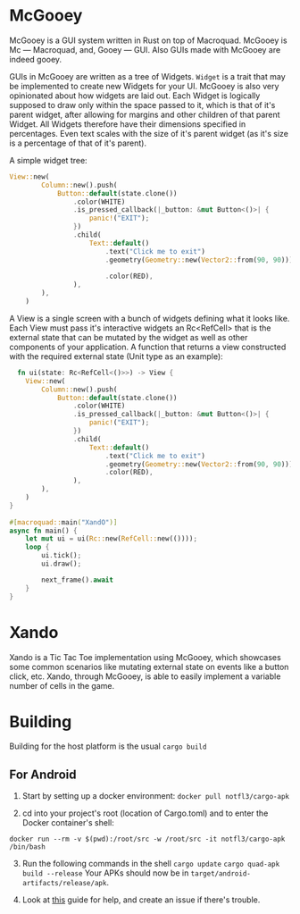 # McGooey
McGooey is a GUI system written in Rust on top of Macroquad.
McGooey is Mc — Macroquad, and, Gooey — GUI. Also GUIs made with McGooey are indeed gooey.

GUIs in McGooey are written as a tree of Widgets. `Widget` is a trait that may be implemented to create new Widgets for your UI.
McGooey is also very opinionated about how widgets are laid out. Each Widget is logically supposed to draw only within the space passed to it, which is that of it's parent widget, after allowing for margins and other children of that parent Widget. All Widgets therefore have their dimensions specified in percentages. Even text scales with the size of it's parent widget (as it's size is a percentage of that of it's parent).

A simple widget tree:

```rust
View::new(
        Column::new().push(
            Button::default(state.clone())
                .color(WHITE)
                .is_pressed_callback(|_button: &mut Button<()>| {       // Specify the type of the external state variable as a type parameter
                    panic!("EXIT");
                })
                .child(
                    Text::default()
                        .text("Click me to exit")
                        .geometry(Geometry::new(Vector2::from(90, 90))) // that is, occupy 90% of parent's width and height. 
                                                                        // 10% of vertical and horizontal padding are added automatically
                        .color(RED),
                ),
        ),
    )
```

A View is a single screen with a bunch of widgets defining what it looks like. Each View must pass it's interactive widgets an Rc<RefCell<T>> that is the external state that can be mutated by the widget as well as other components of your application. A function that returns a view constructed with the required external state (Unit type as an example):
  
```rust
  fn ui(state: Rc<RefCell<()>>) -> View {
    View::new(
        Column::new().push(
            Button::default(state.clone())
                .color(WHITE)
                .is_pressed_callback(|_button: &mut Button<()>| {
                    panic!("EXIT");
                })
                .child(
                    Text::default()
                        .text("Click me to exit")
                        .geometry(Geometry::new(Vector2::from(90, 90)))
                        .color(RED),
                ),
        ),
    )
}
        
#[macroquad::main("XandO")]
async fn main() {
    let mut ui = ui(Rc::new(RefCell::new(())));
    loop {
        ui.tick();
        ui.draw();

        next_frame().await
    }
}

```

# Xando 
Xando is a Tic Tac Toe implementation using McGooey, which showcases some common scenarios like mutating external state on events like a button click, etc. Xando, through McGooey, is able to easily implement a variable number of cells in the game.
        
# Building
Building for the host platform is the usual `cargo build`

## For Android
1. Start by setting up a docker environment:
`docker pull notfl3/cargo-apk`
        
2. cd into your project's root (location of Cargo.toml) and to enter the Docker container's shell:
```
docker run --rm -v $(pwd):/root/src -w /root/src -it notfl3/cargo-apk /bin/bash
```
        
3. Run the following commands in the shell
`cargo update`
`cargo quad-apk build --release`
Your APKs should now be in `target/android-artifacts/release/apk`.
        
4. Look at [this](https://macroquad.rs/tutorials/android/) guide for help, and create an issue if there's trouble.
